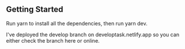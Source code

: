 ## Getting Started

Run yarn to install all the dependencies, then run yarn dev.

I've deployed the develop branch on developtask.netlify.app so you can either check the branch here or online.